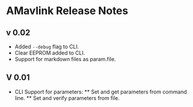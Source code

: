 # AMavlink Release Notes

## v 0.02

* Added ```--debug``` flag to CLI.
* Clear EEPROM added to CLI.
* Support for markdown files as param.file.

## V 0.01

* CLI Support for parameters:
** Set and get parameters from command line.
** Set and verify parameters from file.